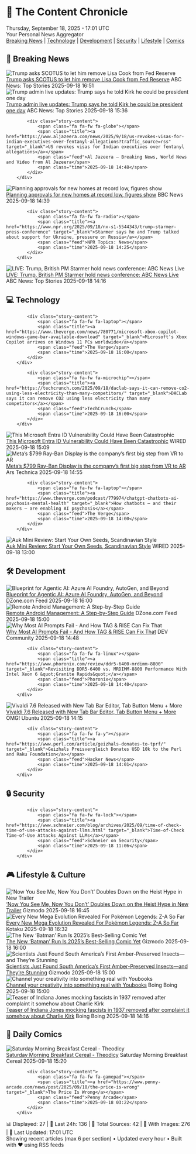 <!-- Processing 54 RSS feeds at 2025-09-18 17:01:35 UTC -->
<!-- Processing: XKCD -->
<!-- Processing: Penny Arcade -->
<!-- Processing: Questionable Content -->
<!-- Processing: Dinosaur Comics -->
<!-- Processing: BBC Breaking News -->
<!-- Processing: Reuters Top News -->
<!-- Processing: Reuters World News -->
<!-- Processing: Associated Press Breaking -->
<!-- Processing: ABC News Breaking -->
<!-- Processing: NBC News Breaking -->
<!-- Processing: Sky News World -->
<!-- Processing: StackOverflow Blog -->
<!-- Processing: OMG! Ubuntu -->
<!-- Processing: DistroWatch -->
<!-- Processing: Linux.com -->
<!-- Processing: DZone -->
<!-- Processing: Martin Fowler -->
<!-- Processing: Coding Horror -->
<!-- Processing: Gizmodo -->
<!-- Processing: Kotaku -->
<!-- Processing: Schneier on Security -->
<!-- Generated 6 new posts out of 21 feeds processed -->
<div class="newspaper-header">
    <h1 class="newspaper-title">📰 The Content Chronicle</h1>
    <div class="newspaper-date">Thursday, September 18, 2025 - 17:01 UTC</div>
    <div class="newspaper-subtitle">Your Personal News Aggregator</div>
</div>

<div class="newspaper-nav">
    <a href="#breaking">Breaking News</a> |
    <a href="#tech">Technology</a> |
    <a href="#dev">Development</a> |
    <a href="#security">Security</a> |
    <a href="#lifestyle">Lifestyle</a> |
    <a href="#webcomics">Comics</a>
</div>

<div class="news-section breaking-news" id="breaking">
<h2 class="section-header">🚨 Breaking News</h2>
<div class="stories-container">
<div class="story">
            <img src="https://s.abcnews.com/images/US/lisa-cook-1-rt-gmh-250828_1756387725372_hpMain_4x3t_384.jpg" alt="Trump asks SCOTUS to let him remove Lisa Cook from Fed Reserve" class="story-image" loading="lazy" onerror="this.style.display='none'">
            <div class="story-content">
                <span class="fa fa-fw fa-tv"></span>
                <span class="title"><a href="https://abcnews.go.com/Politics/trump-asks-scotus-remove-lisa-cook-fed-reserve/story?id=125707444" target="_blank">Trump asks SCOTUS to let him remove Lisa Cook from Fed Reserve</a></span>
                <span class="feed">ABC News: Top Stories</span>
                <span class="time">2025-09-18 16:51</span>
            </div>
        </div>
<div class="story">
            <img src="https://s.abcnews.com/images/Politics/trump-starmer-14-gty-jef-250918_1758205672097_hpMain_4x3t_384.jpg" alt="Trump admin live updates: Trump says he told Kirk he could be president one day" class="story-image" loading="lazy" onerror="this.style.display='none'">
            <div class="story-content">
                <span class="fa fa-fw fa-tv"></span>
                <span class="title"><a href="https://abcnews.go.com/Politics/live-updates/trump-admin-live-updates/?id=125577990" target="_blank">Trump admin live updates: Trump says he told Kirk he could be president one day</a></span>
                <span class="feed">ABC News: Top Stories</span>
                <span class="time">2025-09-18 15:36</span>
            </div>
        </div>
<div class="story">
            
            <div class="story-content">
                <span class="fa fa-fw fa-globe"></span>
                <span class="title"><a href="https://www.aljazeera.com/news/2025/9/18/us-revokes-visas-for-indian-executives-over-fentanyl-allegations?traffic_source=rss" target="_blank">US revokes visas for Indian executives over fentanyl allegations</a></span>
                <span class="feed">Al Jazeera – Breaking News, World News and Video from Al Jazeera</span>
                <span class="time">2025-09-18 14:48</span>
            </div>
        </div>
<div class="story">
            <img src="https://ichef.bbci.co.uk/ace/standard/240/cpsprodpb/bf96/live/8a7cd050-949c-11f0-ba1c-7d82afe5b321.jpg" alt="Planning approvals for new homes at record low, figures show" class="story-image" loading="lazy" onerror="this.style.display='none'">
            <div class="story-content">
                <span class="fa fa-fw fa-flag"></span>
                <span class="title"><a href="https://www.bbc.com/news/articles/cgmzwk4yd1eo?at_medium=RSS&at_campaign=rss" target="_blank">Planning approvals for new homes at record low, figures show</a></span>
                <span class="feed">BBC News</span>
                <span class="time">2025-09-18 14:39</span>
            </div>
        </div>
<div class="story">
            
            <div class="story-content">
                <span class="fa fa-fw fa-radio"></span>
                <span class="title"><a href="https://www.npr.org/2025/09/18/nx-s1-5544343/trump-starmer-press-conference" target="_blank">Starmer says he and Trump talked about support for Ukraine, pressure on Russia</a></span>
                <span class="feed">NPR Topics: News</span>
                <span class="time">2025-09-18 14:25</span>
            </div>
        </div>
<div class="story">
            <img src="https://s.abcnews.com/images/US/abcnewsl2-abc-ml-250107_1736267930623_hpMain_4x3t_384.jpg" alt="LIVE:  Trump, British PM Starmer hold news conference: ABC News Live" class="story-image" loading="lazy" onerror="this.style.display='none'">
            <div class="story-content">
                <span class="fa fa-fw fa-tv"></span>
                <span class="title"><a href="https://abcnews.go.com/Live/video/abcnews-live-41463246" target="_blank">LIVE:  Trump, British PM Starmer hold news conference: ABC News Live</a></span>
                <span class="feed">ABC News: Top Stories</span>
                <span class="time">2025-09-18 14:16</span>
            </div>
        </div>
</div>
</div>
<div class="news-section tech-news" id="tech">
<h2 class="section-header">💻 Technology</h2>
<div class="stories-container">
<div class="story">
            
            <div class="story-content">
                <span class="fa fa-fw fa-laptop"></span>
                <span class="title"><a href="https://www.theverge.com/news/780771/microsoft-xbox-copilot-windows-game-bar-available-download" target="_blank">Microsoft’s Xbox Copilot arrives on Windows 11 PCs worldwide</a></span>
                <span class="feed">The Verge</span>
                <span class="time">2025-09-18 16:00</span>
            </div>
        </div>
<div class="story">
            
            <div class="story-content">
                <span class="fa fa-fw fa-microchip"></span>
                <span class="title"><a href="https://techcrunch.com/2025/09/18/daclab-says-it-can-remove-co2-using-less-electricity-than-many-competitors/" target="_blank">DACLab says it can remove CO2 using less electricity than many competitors</a></span>
                <span class="feed">TechCrunch</span>
                <span class="time">2025-09-18 16:00</span>
            </div>
        </div>
<div class="story">
            <img src="https://media.wired.com/photos/68cb7eb0f0991caeca24c01a/master/pass/Microsoft-Entra.jpg" alt="This Microsoft Entra ID Vulnerability Could Have Been Catastrophic" class="story-image" loading="lazy" onerror="this.style.display='none'">
            <div class="story-content">
                <span class="fa fa-fw fa-bolt"></span>
                <span class="title"><a href="https://www.wired.com/story/microsoft-entra-id-vulnerability-digital-catastrophe/" target="_blank">This Microsoft Entra ID Vulnerability Could Have Been Catastrophic</a></span>
                <span class="feed">WIRED</span>
                <span class="time">2025-09-18 15:09</span>
            </div>
        </div>
<div class="story">
            <img src="https://cdn.arstechnica.net/wp-content/uploads/2025/09/metadisplay-500x500-1758206317.png" alt="Meta’s $799 Ray-Ban Display is the company’s first big step from VR to AR" class="story-image" loading="lazy" onerror="this.style.display='none'">
            <div class="story-content">
                <span class="fa fa-fw fa-cog"></span>
                <span class="title"><a href="https://arstechnica.com/gadgets/2025/09/metas-799-ray-ban-display-is-the-companys-first-big-step-from-vr-to-ar/" target="_blank">Meta’s $799 Ray-Ban Display is the company’s first big step from VR to AR</a></span>
                <span class="feed">Ars Technica</span>
                <span class="time">2025-09-18 14:55</span>
            </div>
        </div>
<div class="story">
            
            <div class="story-content">
                <span class="fa fa-fw fa-laptop"></span>
                <span class="title"><a href="https://www.theverge.com/podcast/779974/chatgpt-chatbots-ai-psychosis-mental-health" target="_blank">How chatbots — and their makers — are enabling AI psychosis</a></span>
                <span class="feed">The Verge</span>
                <span class="time">2025-09-18 14:00</span>
            </div>
        </div>
<div class="story">
            <img src="https://media.wired.com/photos/68c88d33de6509cf05546de7/master/pass/Review-%20Auk%20Mini.png" alt="Auk Mini Review: Start Your Own Seeds, Scandinavian Style" class="story-image" loading="lazy" onerror="this.style.display='none'">
            <div class="story-content">
                <span class="fa fa-fw fa-bolt"></span>
                <span class="title"><a href="https://www.wired.com/review/auk-mini/" target="_blank">Auk Mini Review: Start Your Own Seeds, Scandinavian Style</a></span>
                <span class="feed">WIRED</span>
                <span class="time">2025-09-18 13:00</span>
            </div>
        </div>
</div>
</div>
<div class="news-section dev-news" id="dev">
<h2 class="section-header">🛠️ Development</h2>
<div class="stories-container">
<div class="story">
            <img src="https://dz2cdn1.dzone.com/thumbnail?fid=18628670&w=600" alt="Blueprint for Agentic AI: Azure AI Foundry, AutoGen, and Beyond" class="story-image" loading="lazy" onerror="this.style.display='none'">
            <div class="story-content">
                <span class="fa fa-fw fa-newspaper"></span>
                <span class="title"><a href="https://dzone.com/articles/blueprint-agentic-ai-azure-foundry-autogen" target="_blank">Blueprint for Agentic AI: Azure AI Foundry, AutoGen, and Beyond</a></span>
                <span class="feed">DZone.com Feed</span>
                <span class="time">2025-09-18 16:00</span>
            </div>
        </div>
<div class="story">
            <img src="https://dz2cdn1.dzone.com/thumbnail?fid=18628642&w=600" alt="Remote Android Management: A Step-by-Step Guide" class="story-image" loading="lazy" onerror="this.style.display='none'">
            <div class="story-content">
                <span class="fa fa-fw fa-newspaper"></span>
                <span class="title"><a href="https://dzone.com/articles/remote-android-management-guide" target="_blank">Remote Android Management: A Step-by-Step Guide</a></span>
                <span class="feed">DZone.com Feed</span>
                <span class="time">2025-09-18 15:00</span>
            </div>
        </div>
<div class="story">
            <img src="https://media2.dev.to/dynamic/image/width=800%2Cheight=%2Cfit=scale-down%2Cgravity=auto%2Cformat=auto/https%3A%2F%2Fdev-to-uploads.s3.amazonaws.com%2Fuploads%2Farticles%2Ffsmkbfpl87oc8315cyui.gif" alt="Why Most AI Prompts Fail - And How TAG &amp; RISE Can Fix That" class="story-image" loading="lazy" onerror="this.style.display='none'">
            <div class="story-content">
                <span class="fa fa-fw fa-code"></span>
                <span class="title"><a href="https://dev.to/werliton/why-most-ai-prompts-fail-and-how-tag-rise-can-fix-that-455b" target="_blank">Why Most AI Prompts Fail - And How TAG &amp; RISE Can Fix That</a></span>
                <span class="feed">DEV Community</span>
                <span class="time">2025-09-18 14:48</span>
            </div>
        </div>
<div class="story">
            
            <div class="story-content">
                <span class="fa fa-fw fa-linux"></span>
                <span class="title"><a href="https://www.phoronix.com/review/ddr5-6400-mrdimm-8800" target="_blank">Revisiting DDR5-6400 vs. MRDIMM-8800 Performance With Intel Xeon 6 &quot;Granite Rapids&quot;</a></span>
                <span class="feed">Phoronix</span>
                <span class="time">2025-09-18 14:40</span>
            </div>
        </div>
<div class="story">
            <img src="https://i0.wp.com/www.omgubuntu.co.uk/wp-content/uploads/2025/05/vivaldi-logo.jpg?resize=406%2C232&amp;ssl=1" alt="Vivaldi 7.6 Released with New Tab Bar Editor, Tab Button Menu + More" class="story-image" loading="lazy" onerror="this.style.display='none'">
            <div class="story-content">
                <span class="fa fa-fw fa-ubuntu"></span>
                <span class="title"><a href="https://www.omgubuntu.co.uk/2025/09/vivaldi-7-6-released-with-editable-tab-bar-address-bar-actions-more" target="_blank">Vivaldi 7.6 Released with New Tab Bar Editor, Tab Button Menu + More</a></span>
                <span class="feed">OMG! Ubuntu</span>
                <span class="time">2025-09-18 14:15</span>
            </div>
        </div>
<div class="story">
            
            <div class="story-content">
                <span class="fa fa-fw fa-y"></span>
                <span class="title"><a href="https://www.perl.com/article/geizhals-donates-to-tprf/" target="_blank">Geizhals Preisvergleich Donates USD 10k to the Perl and Raku Foundation</a></span>
                <span class="feed">Hacker News</span>
                <span class="time">2025-09-18 14:01</span>
            </div>
        </div>
</div>
</div>
<div class="news-section security-news" id="security">
<h2 class="section-header">🔒 Security</h2>
<div class="stories-container">
<div class="story">
            
            <div class="story-content">
                <span class="fa fa-fw fa-lock"></span>
                <span class="title"><a href="https://www.schneier.com/blog/archives/2025/09/time-of-check-time-of-use-attacks-against-llms.html" target="_blank">Time-of-Check Time-of-Use Attacks Against LLMs</a></span>
                <span class="feed">Schneier on Security</span>
                <span class="time">2025-09-18 11:06</span>
            </div>
        </div>
</div>
</div>
<div class="news-section lifestyle-news" id="lifestyle">
<h2 class="section-header">🎮 Lifestyle & Culture</h2>
<div class="stories-container">
<div class="story">
            <img src="https://gizmodo.com/app/uploads/2025/09/now-you-see-me-now-you-dont-.jpg" alt="‘Now You See Me, Now You Don’t’ Doubles Down on the Heist Hype in New Trailer" class="story-image" loading="lazy" onerror="this.style.display='none'">
            <div class="story-content">
                <span class="fa fa-fw fa-computer"></span>
                <span class="title"><a href="https://gizmodo.com/now-you-see-me-now-you-dont-trailer-rosamund-pike-dave-franco-2000660848" target="_blank">‘Now You See Me, Now You Don’t’ Doubles Down on the Heist Hype in New Trailer</a></span>
                <span class="feed">Gizmodo</span>
                <span class="time">2025-09-18 16:45</span>
            </div>
        </div>
<div class="story">
            <img src="https://kotaku.com/app/uploads/2025/08/mega-raichu-x-y-revealed-v0-kpspga8zqqof1.jpg" alt="Every New Mega Evolution Revealed For Pokémon Legends: Z-A So Far" class="story-image" loading="lazy" onerror="this.style.display='none'">
            <div class="story-content">
                <span class="fa fa-fw fa-gamepad"></span>
                <span class="title"><a href="https://kotaku.com/pokemon-legends-z-a-mega-evolution-list-new-all-switch-2000621380" target="_blank">Every New Mega Evolution Revealed For Pokémon Legends: Z-A So Far</a></span>
                <span class="feed">Kotaku</span>
                <span class="time">2025-09-18 16:32</span>
            </div>
        </div>
<div class="story">
            <img src="https://gizmodo.com/app/uploads/2025/09/batman-vol4-iss1.jpg" alt="The New ‘Batman’ Run Is 2025’s Best-Selling Comic Yet" class="story-image" loading="lazy" onerror="this.style.display='none'">
            <div class="story-content">
                <span class="fa fa-fw fa-computer"></span>
                <span class="title"><a href="https://gizmodo.com/the-new-batman-run-is-2025s-best-selling-comic-yet-2000660095" target="_blank">The New ‘Batman’ Run Is 2025’s Best-Selling Comic Yet</a></span>
                <span class="feed">Gizmodo</span>
                <span class="time">2025-09-18 16:00</span>
            </div>
        </div>
<div class="story">
            <img src="https://gizmodo.com/app/uploads/2025/09/fly-trapped-in-amber-fossil-south-america-main-e1758129773494.jpeg" alt="Scientists Just Found South America’s First Amber-Preserved Insects—and They’re Stunning" class="story-image" loading="lazy" onerror="this.style.display='none'">
            <div class="story-content">
                <span class="fa fa-fw fa-computer"></span>
                <span class="title"><a href="https://gizmodo.com/scientists-just-found-south-americas-first-amber-preserved-insects-and-theyre-gorgeous-2000660129" target="_blank">Scientists Just Found South America’s First Amber-Preserved Insects—and They’re Stunning</a></span>
                <span class="feed">Gizmodo</span>
                <span class="time">2025-09-18 15:00</span>
            </div>
        </div>
<div class="story">
            <img src="https://i0.wp.com/boingboing.net/wp-content/uploads/2025/09/Youbooks-%E2%80%93-AI-Non-Fiction-Book-Generator.jpg?fit=2250%2C1500&amp;quality=60&amp;ssl=1" alt="Channel your creativity into something real with Youbooks" class="story-image" loading="lazy" onerror="this.style.display='none'">
            <div class="story-content">
                <span class="fa fa-fw fa-arrow-right"></span>
                <span class="title"><a href="https://boingboing.net/2025/09/18/channel-your-creativity-into-something-real-with-youbooks.html" target="_blank">Channel your creativity into something real with Youbooks</a></span>
                <span class="feed">Boing Boing</span>
                <span class="time">2025-09-18 15:00</span>
            </div>
        </div>
<div class="story">
            <img src="https://i0.wp.com/boingboing.net/wp-content/uploads/2025/09/Image-Bethsoft-on-social-media.jpg?fit=1080%2C776&amp;quality=60&amp;ssl=1" alt="Teaser of Indiana Jones mocking fascists in 1937 removed after complaint it somehow about Charlie Kirk" class="story-image" loading="lazy" onerror="this.style.display='none'">
            <div class="story-content">
                <span class="fa fa-fw fa-arrow-right"></span>
                <span class="title"><a href="https://boingboing.net/2025/09/18/game-teaser-of-indiana-jones-making-fun-of-fascists-in-1937-removed-after-complaints-it-is-somehow-about-charlie-kirk.html" target="_blank">Teaser of Indiana Jones mocking fascists in 1937 removed after complaint it somehow about Charlie Kirk</a></span>
                <span class="feed">Boing Boing</span>
                <span class="time">2025-09-18 14:16</span>
            </div>
        </div>
</div>
</div>
<div class="news-section webcomics-section" id="webcomics">
<h2 class="section-header">🎨 Daily Comics</h2>
<div class="stories-container">
<div class="story">
            <img src="https://www.smbc-comics.com/comics/1758139868-20250918.png" alt="Saturday Morning Breakfast Cereal - Theodicy" class="story-image" loading="lazy" onerror="this.style.display='none'">
            <div class="story-content">
                <span class="fa fa-fw fa-smile"></span>
                <span class="title"><a href="https://www.smbc-comics.com/comic/theodicy-5" target="_blank">Saturday Morning Breakfast Cereal - Theodicy</a></span>
                <span class="feed">Saturday Morning Breakfast Cereal</span>
                <span class="time">2025-09-18 15:20</span>
            </div>
        </div>
<div class="story">
            
            <div class="story-content">
                <span class="fa fa-fw fa-gamepad"></span>
                <span class="title"><a href="https://www.penny-arcade.com/news/post/2025/09/18/the-price-is-wrong" target="_blank">The Price Is Wrong</a></span>
                <span class="feed">Penny Arcade</span>
                <span class="time">2025-09-18 03:22</span>
            </div>
        </div>
</div>
</div>

<div class="newspaper-footer">
    <div class="stats">
        📊 Displayed: 27 | 📅 Last 24h: 136 | 📡 Total Sources: 42 | 📸 With Images: 276 |
        🔄 Last Updated: 17:01 UTC
    </div>
    <div class="footer-note">
        Showing recent articles (max 6 per section) • Updated every hour • Built with ❤️ using RSS feeds
    </div>
</div>
